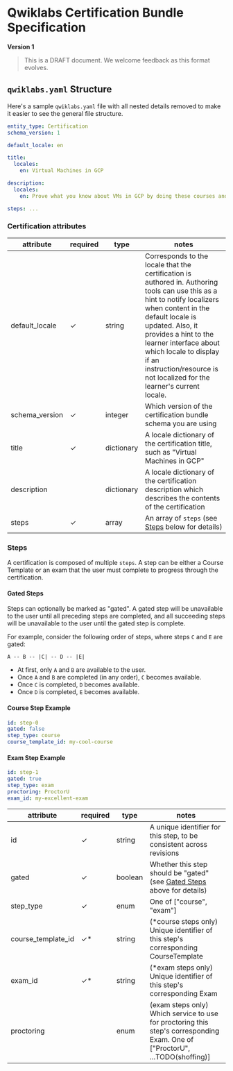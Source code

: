# Qwiklabs Certification Bundle Specification

**Version 1**

> This is a DRAFT document. We welcome feedback as this format evolves.

## `qwiklabs.yaml` Structure

Here's a sample `qwiklabs.yaml` file with all nested details removed to make it easier to see the general file structure.

```yml
entity_type: Certification
schema_version: 1

default_locale: en

title: 
  locales:
    en: Virtual Machines in GCP

description:
  locales:
    en: Prove what you know about VMs in GCP by doing these courses and exams!

steps: ...
```

### Certification attributes

attribute          | required | type       | notes
-------------------| -------- | ---------- | -----------------------------------------
default_locale     | ✓        | string     | Corresponds to the locale that the certification is authored in. Authoring tools can use this as a hint to notify localizers when content in the default locale is updated. Also, it provides a hint to the learner interface about which locale to display if an instruction/resource is not localized for the learner's current locale.
schema_version     | ✓        | integer    | Which version of the certification bundle schema you are using
title              | ✓        | dictionary | A locale dictionary of the certification title, such as "Virtual Machines in GCP"
description        |          | dictionary | A locale dictionary of the certification description which describes the contents of the certification
steps              | ✓        | array      | An array of `steps` (see [Steps](#steps) below for details)

### Steps

A certification is composed of multiple `steps`. A step can be either a Course Template or an exam that the user must complete to progress through the certification.

#### Gated Steps

Steps can optionally be marked as "gated". A gated step will be unavailable to the user until all preceding steps are completed, and all succeeding steps will be unavailable to the user until the gated step is complete.

For example, consider the following order of steps, where steps `C` and `E` are gated:

```
A -- B -- |C| -- D -- |E|
```

- At first, only `A` and `B` are available to the user.
- Once `A` and `B` are completed (in any order), `C` becomes available.
- Once `C` is completed, `D` becomes available.
- Once `D` is completed, `E` becomes available.

#### Course Step Example

```yml
id: step-0
gated: false
step_type: course
course_template_id: my-cool-course
```

#### Exam Step Example

```yml
id: step-1
gated: true
step_type: exam
proctoring: ProctorU
exam_id: my-excellent-exam
```

attribute          | required | type       | notes
-------------------| -------- | ---------- | -----------------------------------------
id                 | ✓        | string     | A unique identifier for this step, to be consistent across revisions
gated              | ✓        | boolean    | Whether this step should be "gated" (see [Gated Steps](#gated-steps) above for details)
step_type          | ✓        | enum       | One of ["course", "exam"]
course_template_id | ✓*       | string     | (*course steps only) Unique identifier of this step's corresponding CourseTemplate
exam_id            | ✓*       | string     | (*exam steps only) Unique identifier of this step's corresponding Exam
proctoring         |          | enum       | (exam steps only) Which service to use for proctoring this step's corresponding Exam. One of ["ProctorU", ...TODO(shoffing)]
